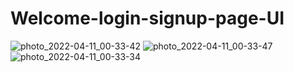 # Welcome-login-signup-page-UI

![photo_2022-04-11_00-33-42](https://user-images.githubusercontent.com/42481141/162641154-160093f3-f252-455b-b3bb-394aa1eb9c47.jpg)
![photo_2022-04-11_00-33-47](https://user-images.githubusercontent.com/42481141/162641155-e7df8bfa-21f6-459a-a79a-0b5c8191a79b.jpg)
![photo_2022-04-11_00-33-34](https://user-images.githubusercontent.com/42481141/162641158-561d0023-a707-4b97-9246-e3cf4eec7b99.jpg)
